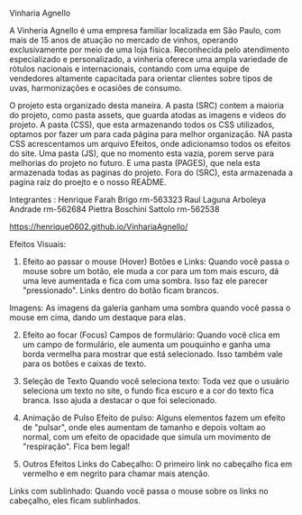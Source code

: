 Vinharia Agnello

A Vinheria Agnello é uma empresa familiar localizada em São Paulo, com mais de 15 anos de atuação no mercado de vinhos, operando exclusivamente por meio de uma loja física. Reconhecida pelo atendimento especializado e personalizado, a vinheria oferece uma ampla variedade de rótulos nacionais e internacionais, contando com uma equipe de vendedores altamente capacitada para orientar clientes sobre tipos de uvas, harmonizações e ocasiões de consumo.

O projeto esta organizado desta maneira. A pasta (SRC) contem a maioria do projeto, como pasta assets, que guarda atodas as imagens e videos do projeto. A pasta (CSS), que esta armazenando todos os CSS utilizados,  optamos por fazer um para cada página para melhor organização. NA pasta CSS acrescentamos um arquivo Efeitos, onde adicionamso todos os efeitos do site. Uma pasta (JS), que no momento esta vazia, porem serve para melhorias do projeto no futuro. E uma pasta (PAGES), que nela esta armazenada todas as paginas do projeto. Fora do (SRC), esta armazenada a pagina raiz do proejto e o nosso README. 

Integrantes : 
Henrique Farah Brigo rm-563323
Raul Laguna Arboleya Andrade rm-562684
Piettra Boschini Sattolo rm-562538

https://henrique0602.github.io/VinhariaAgnello/

Efeitos Visuais: 

1. Efeito ao passar o mouse (Hover)
Botões e Links: Quando você passa o mouse sobre um botão, ele muda a cor para um tom mais escuro, dá uma leve aumentada e fica com uma sombra. Isso faz ele parecer "pressionado". Links dentro do botão ficam brancos.

Imagens: As imagens da galeria ganham uma sombra quando você passa o mouse em cima, dando um destaque para elas.

2. Efeito ao focar (Focus)
Campos de formulário: Quando você clica em um campo de formulário, ele aumenta um pouquinho e ganha uma borda vermelha para mostrar que está selecionado. Isso também vale para os botões e caixas de texto.

3. Seleção de Texto
Quando você seleciona texto: Toda vez que o usuário seleciona um texto no site, o fundo fica escuro e a cor do texto fica branca. Isso ajuda a destacar o que foi selecionado.

4. Animação de Pulso
Efeito de pulso: Alguns elementos fazem um efeito de "pulsar", onde eles aumentam de tamanho e depois voltam ao normal, com um efeito de opacidade que simula um movimento de "respiração". Fica bem legal!

5. Outros Efeitos
Links do Cabeçalho: O primeiro link no cabeçalho fica em vermelho e em negrito para chamar mais atenção.

Links com sublinhado: Quando você passa o mouse sobre os links no cabeçalho, eles ficam sublinhados.
